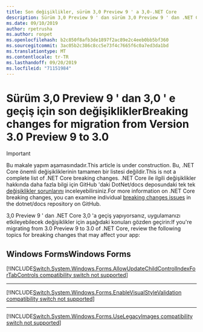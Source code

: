 ```yaml
---
title: Son değişiklikler, sürüm 3,0 Preview 9 ' a 3,0-.NET Core
description: Sürüm 3,0 Preview 9 ' dan sürüm 3,0 Preview 9 ' dan .NET Core, ASP.NET Core ve EF Core arasındaki son değişiklikleri listeler.
ms.date: 09/10/2019
author: rpetrusha
ms.author: ronpet
ms.openlocfilehash: b2c850f8afb3de1897f2ac89e2c4eeb0bb5bf360
ms.sourcegitcommit: 3ac05b2c386c8cc5e73f4c7665f6c0a7ed3da1bd
ms.translationtype: MT
ms.contentlocale: tr-TR
ms.lasthandoff: 09/20/2019
ms.locfileid: "71151984"
---
```

# <a name="breaking-changes-for-migration-from-version-30-preview-9-to-30"></a><span data-ttu-id="49b7b-103">Sürüm 3,0 Preview 9 ' dan 3,0 ' e geçiş için son değişiklikler</span><span class="sxs-lookup"><span data-stu-id="49b7b-103">Breaking changes for migration from Version 3.0 Preview 9 to 3.0</span></span>

> [!IMPORTANT]
> <span data-ttu-id="49b7b-104">Bu makale yapım aşamasındadır.</span><span class="sxs-lookup"><span data-stu-id="49b7b-104">This article is under construction.</span></span> <span data-ttu-id="49b7b-105">Bu, .NET Core önemli değişikliklerinin tamamen bir listesi değildir.</span><span class="sxs-lookup"><span data-stu-id="49b7b-105">This is not a complete list of .NET Core breaking changes.</span></span> <span data-ttu-id="49b7b-106">.NET Core ile ilgili değişiklikler hakkında daha fazla bilgi için GitHub 'daki DotNet/docs deposundaki tek tek [değişiklikler sorunlarını](https://github.com/dotnet/docs/issues?q=is%3Aissue+is%3Aopen+label%3Abreaking-change) inceleyebilirsiniz.</span><span class="sxs-lookup"><span data-stu-id="49b7b-106">For more information on .NET Core breaking changes, you can examine individual [breaking changes issues](https://github.com/dotnet/docs/issues?q=is%3Aissue+is%3Aopen+label%3Abreaking-change) in the dotnet/docs repository on GitHub.</span></span> 

<span data-ttu-id="49b7b-107">3,0 Preview 9 ' dan .NET Core 3,0 'a geçiş yapıyorsanız, uygulamanızı etkileyebilecek değişiklikler için aşağıdaki konuları gözden geçirin:</span><span class="sxs-lookup"><span data-stu-id="49b7b-107">If you're migrating from 3.0 Preview 9 to 3.0 of .NET Core, review the following topics for breaking changes that may affect your app:</span></span>

## <a name="windows-forms"></a><span data-ttu-id="49b7b-108">Windows Forms</span><span class="sxs-lookup"><span data-stu-id="49b7b-108">Windows Forms</span></span>

[!INCLUDE[Switch.System.Windows.Forms.AllowUpdateChildControlIndexForTabControls compatibility switch not supported](~/includes/core-changes/windowsforms/deprecate-allowupdatechildcontrolindexfortabcontrols.md)]

***

[!INCLUDE[Switch.System.Windows.Forms.EnableVisualStyleValidation compatibility switch not supported](~/includes/core-changes/windowsforms/deprecate-enablevisualstylevalidation.md)]

***

[!INCLUDE[Switch.System.Windows.Forms.UseLegacyImages compatibility switch not supported](~/includes/core-changes/windowsforms/deprecate-uselegacyimages.md)]



